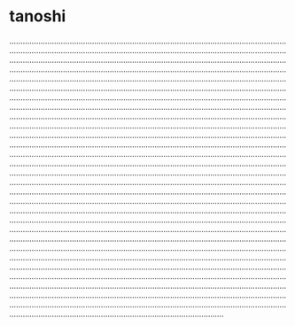 # tanoshi
............................................................................................................................................................................................................................................................................................................................................................................................................................................................................................................................................................................................................................................................................................................................................................................................................................................................................................................................................................................................................................................................................................................................................................................................................................................................................................................................................................................................................................................................................................................................................................................................................................................................................................................................................................................................................................................................................................................................................................................................................................................................................................................................................................................................................................................................................................................................................................................................................................................................................................................................................................................................................................................................................................................................................................................................................................................................................................................................................................................................................................................................................................................................................................................................................................................................................................................................................................................................................................................................................................................................................................................................................................................................................................................................................................................................................................................